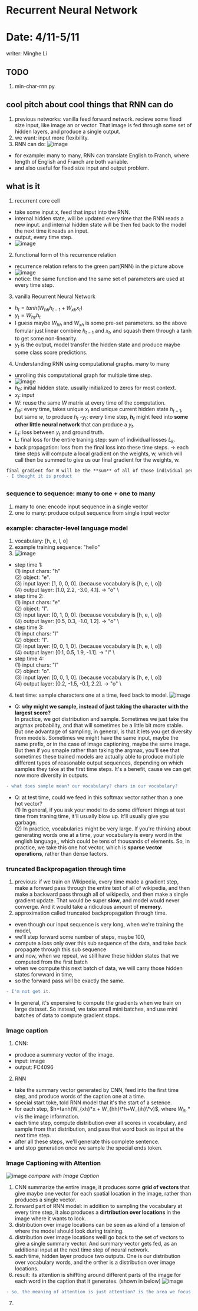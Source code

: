 # Recurrent Neural Network

# Date: 4/11-5/11
writer: Minghe Li

## TODO
1. min-char-rnn.py

## cool pitch about cool things that RNN can do
1. previous networks: vanilla feed forward network. recieve some fixed size input, like image an or vector. That image is fed through some set of hidden layers, and produce a single output.
2. we want: input more flexibility.
3. RNN can do:
![image](https://github.com/user-attachments/assets/8beb8648-b1f7-4bb1-8510-74bfc8c03390)
- for example: many to many, RNN can translate English to Franch, where length of English and Franch are both variable.
- and also useful for fixed size  input and output problem.

## what is it
1. recurrent core cell
- take some input x, feed that input into the RNN.
- internal hidden state, will be updated every time that the RNN reads a new input. and internal hidden state will be then fed back to the model the next time it reads an input.
- output, every time step.
- ![image](https://github.com/user-attachments/assets/e774435d-bc1b-4105-81b2-1265ee550504)
2. functional form of this recurrence relation
- recurrence relation refers to the green part(RNN) in the picture above
- ![image](https://github.com/user-attachments/assets/5d177ee8-7f9e-4862-9e91-e0b5f7cf1de1)
- notice: the same function and the same set of parameters are used at every time step.
3. vanilla Recurrent Neural Network
- $h_t = tanh(W_{hh}h_{t-1}+W_{xh}x_t)$
- $y_t=W_{hy}h_t$
- I guess maybe $W_{hh}$ and $W_{xh}$ is some pre-set parameters. so the above fomular just linear combine $h_{t-1}$ and $x_t$, and squash them through a tanh to get some non-linearity.
- $y_t$ is the output, model transfer the hidden state and produce maybe some class score predictions.
4. Understanding RNN using computational graphs. many to many
- unrolling this computational graph for multiple time step.
- ![image](https://github.com/user-attachments/assets/304c57b9-8cd9-442e-aa43-b7245711a870)
- $h_0$: initial hidden state. usually initialized to zeros for most context.
- $x_t$: input
- $W$: reuse the same $W$ matrix at every time of the computation.
- $f_W$: every time, takes unique $x_t$ and unique current hidden state $h_{t-1}$, but same $w$, to produce $h_t$
-$y_t$: every time step, **$h_t$** might feed into **some other little neural network** that can produce a $y_t$.
- $L_t$: loss between $y_t$ and ground truth.
- L: final loss for the entire traning step: sum of individual losses $L_k$.
- back propagation: loss from the final loss into these time steps. -> each time steps will compute a local gradient on the weights, w, which will call then be summed to give us our final gradient for the weights, w. 
```diff
final gradient for W will be the **sum** of all of those individual per time step gradients.
- I thought it is product
```
## 
### sequence to sequence: many to one + one to many
1. many to one: encode input sequence in a single vector
2. one to many: produce output sequence from single input vector
### example: character-level language model
1. vocabulary: [h, e, l, o]
2. example training sequence: "hello"
3. ![image](https://github.com/user-attachments/assets/7874657d-f432-4b83-8bbb-6306b12ec51b)
- step time 1:\
(1) input chars: "h" \
(2) object: "e". \
(3) input layer: [1, 0, 0, 0]. (because vocabulary is [h, e, l, o]) \
(4) output layer: [1.0, 2.2, -3.0, 4.1]. -> "o" \
- step time 2: \
(1) input chars: "e" \
(2) object: "l". \
(3) input layer: [0, 1, 0, 0]. (because vocabulary is [h, e, l, o]) \
(4) output layer: [0.5, 0.3, -1.0, 1.2]. -> "o" \
- step time 3: \
(1) input chars: "l" \
(2) object: "l". \
(3) input layer: [0, 0, 1, 0]. (because vocabulary is [h, e, l, o]) \
(4) output layer: [0.1, 0.5, 1.9, -1.1]. -> "l" \
- step time 4: \
(1) input chars: "l" \
(2) object: "o". \
(3) input layer: [0, 0, 1, 0]. (because vocabulary is [h, e, l, o]) \
(4) output layer: [0.2, -1.5, -0.1, 2.2]. -> "o" \
4. test time: sample characters one at a time, feed back to model.
![image](https://github.com/user-attachments/assets/400f9717-1a57-485d-8de4-df6032542098)
- Q: **why might we sample, instead of just taking the character with the largest score?** \
In practice, we got distribution and sample. Sometimes we just take the argmax probability, and that will sometimes be a little bit more stable. But one advantage of sampling, in general, is that it lets you get diversity from models. Sometimes we might have the same input, maybe the same prefix, or in the case of image captioning, maybe the same image. But then if you smaple rather than taking the argmax, you'll see that sometimes these trained models are actually able to produce multiple different types of reasonable output sequences, depending on which samples they take at the first time steps. It's a benefit, cause we can get now more diversity in outputs.
```diff
- what does sample mean? our vocabulary? chars in our vocabulary?
```
- Q: at test time, could we feed in this softmax vector rather than a one hot vector?\
(1) In general, if you ask your model to do some different things at test time from traning time, it'll usually blow up. It'll usually give you garbage.\
(2) In practice, vocabularies might be very large. If you're thinking about generating words one at a time, your vocabulary is every word in the english language,, which could be tens of thousands of elements. So, in practice, we take this one hot vector, which is **sparse vector operations**, rather than dense factors.

### truncated Backpropagation through time
1. previous: if we train on Wikipedia, every time made a gradient step, make a forward pass through the entire text of all of wikipedia, and then make a backward pass through all of wikipedia, and then make a single gradient update. That would be super **slow**, and model would never converge. And it would take a ridiculous amount of **memory**.
2. approximation called truncated backpropagation through time.
- even though our input sequence is very long, when we're training the model,
- we'll step forward some number of steps, maybe 100,
- compute a loss only over this sub sequence of the data, and take back propagate through this sub sequence
- and now, when we repeat, we still have these hidden states that we computed from the first batch
- when we compute this next batch of data, we will carry those hidden states forwward in time,
- so the forward pass will be exactly the same.
```diff
- I'm not get it.
```
- In general, it's expensive to compute the gradients when we train on large dataset. So instead, we take small mini batches, and use mini batches of data to compute gradient stops.
### Image caption
1. CNN:
- produce a summary vector of the image.
- input: image
- output: FC4096
2. RNN
- take the summary vector generated by CNN, feed into the first time step, and produce words of the caption one at a time.
- special start toke, told RNN model that it's the start of a setence.
- for each step, $h=tanh(W_{xh}*x + W_{hh}\*h+W_{ih}\*v)$, where $W_{ih}*v$ is the image information.
- each time step, compute distribution over all scores in vocabulary, and sample from that distribution, and pass that word back as input at the next time step.
- after all these steps, we'll generate this complete sentence.
- and stop generation once we sample the special ends token.
### Image Captioning with Attention
![image](https://github.com/user-attachments/assets/ee0b32eb-d4a6-41c0-9562-318757db3c9d)
*compare with Image Caption*
1. CNN summarize the entire image, it produces some **grid of vectors** that give maybe one vector for each spatial location in the image, rather than produces a single vector.
2. forward part of RNN model: in addition to sampling the vocabulary at every time step, it also produces a **dirtribution over locations** in the image where it wants to look.
3. distribution over image locations can be seen as a kind of a tension of where the model should look during training.
4. distribution over image locations weill go back to the set of vectors to give a single summary vector. And summary vector gets fed, as an additional input at the next time step of neural network.
5. each time, hidden layer produce two outputs. One is our distribution over vocabulary words, and the orther is a distribution over image locations.
6. result: its attention is shiffting around different parts of the image for each word in the caption that it generates. (shown in below)
![image](https://github.com/user-attachments/assets/87a07cc3-fdfe-4a21-b355-90f793d26f30)
```diff
- so, the meaning of attention is just attention? is the area we focus of the image?
```
7.  
